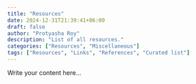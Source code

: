 ```yaml
---
title: "Resources"
date: 2024-12-31T21:39:41+06:00
draft: false
author: "Protyasha Roy"
description: "List of all resources."
categories: ["Resources", "Miscellaneous"]
tags: ["Resources", "Links", "References", "Curated list"]
---
```


Write your content here...
